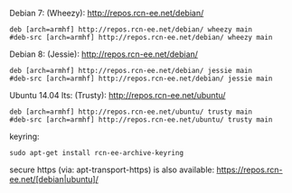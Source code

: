 Debian 7: (Wheezy): http://repos.rcn-ee.net/debian/
```
deb [arch=armhf] http://repos.rcn-ee.net/debian/ wheezy main
#deb-src [arch=armhf] http://repos.rcn-ee.net/debian/ wheezy main
```

Debian 8: (Jessie): http://repos.rcn-ee.net/debian/
```
deb [arch=armhf] http://repos.rcn-ee.net/debian/ jessie main
#deb-src [arch=armhf] http://repos.rcn-ee.net/debian/ jessie main
```

Ubuntu 14.04 lts: (Trusty): http://repos.rcn-ee.net/ubuntu/
```
deb [arch=armhf] http://repos.rcn-ee.net/ubuntu/ trusty main
#deb-src [arch=armhf] http://repos.rcn-ee.net/ubuntu/ trusty main
```

keyring:
```
sudo apt-get install rcn-ee-archive-keyring
```

secure https (via: apt-transport-https) is also available: https://repos.rcn-ee.net/[debian|ubuntu]/
